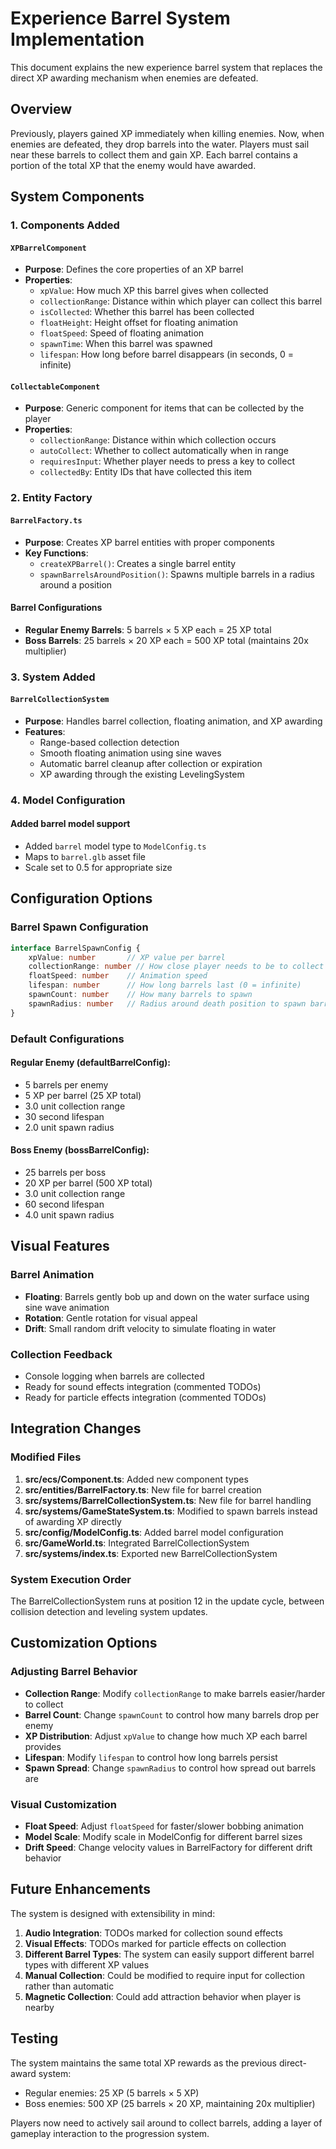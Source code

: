 # Experience Barrel System Implementation

This document explains the new experience barrel system that replaces the direct XP awarding mechanism when enemies are defeated.

## Overview

Previously, players gained XP immediately when killing enemies. Now, when enemies are defeated, they drop barrels into the water. Players must sail near these barrels to collect them and gain XP. Each barrel contains a portion of the total XP that the enemy would have awarded.

## System Components

### 1. Components Added

#### `XPBarrelComponent`
- **Purpose**: Defines the core properties of an XP barrel
- **Properties**:
  - `xpValue`: How much XP this barrel gives when collected
  - `collectionRange`: Distance within which player can collect this barrel
  - `isCollected`: Whether this barrel has been collected
  - `floatHeight`: Height offset for floating animation
  - `floatSpeed`: Speed of floating animation
  - `spawnTime`: When this barrel was spawned
  - `lifespan`: How long before barrel disappears (in seconds, 0 = infinite)

#### `CollectableComponent`
- **Purpose**: Generic component for items that can be collected by the player
- **Properties**:
  - `collectionRange`: Distance within which collection occurs
  - `autoCollect`: Whether to collect automatically when in range
  - `requiresInput`: Whether player needs to press a key to collect
  - `collectedBy`: Entity IDs that have collected this item

### 2. Entity Factory

#### `BarrelFactory.ts`
- **Purpose**: Creates XP barrel entities with proper components
- **Key Functions**:
  - `createXPBarrel()`: Creates a single barrel entity
  - `spawnBarrelsAroundPosition()`: Spawns multiple barrels in a radius around a position

#### Barrel Configurations
- **Regular Enemy Barrels**: 5 barrels × 5 XP each = 25 XP total
- **Boss Barrels**: 25 barrels × 20 XP each = 500 XP total (maintains 20x multiplier)

### 3. System Added

#### `BarrelCollectionSystem`
- **Purpose**: Handles barrel collection, floating animation, and XP awarding
- **Features**:
  - Range-based collection detection
  - Smooth floating animation using sine waves
  - Automatic barrel cleanup after collection or expiration
  - XP awarding through the existing LevelingSystem

### 4. Model Configuration

#### Added barrel model support
- Added `barrel` model type to `ModelConfig.ts`
- Maps to `barrel.glb` asset file
- Scale set to 0.5 for appropriate size

## Configuration Options

### Barrel Spawn Configuration

```typescript
interface BarrelSpawnConfig {
    xpValue: number       // XP value per barrel
    collectionRange: number // How close player needs to be to collect
    floatSpeed: number    // Animation speed
    lifespan: number      // How long barrels last (0 = infinite)
    spawnCount: number    // How many barrels to spawn
    spawnRadius: number   // Radius around death position to spawn barrels
}
```

### Default Configurations

#### Regular Enemy (defaultBarrelConfig):
- 5 barrels per enemy
- 5 XP per barrel (25 XP total)
- 3.0 unit collection range
- 30 second lifespan
- 2.0 unit spawn radius

#### Boss Enemy (bossBarrelConfig):
- 25 barrels per boss
- 20 XP per barrel (500 XP total)
- 3.0 unit collection range  
- 60 second lifespan
- 4.0 unit spawn radius

## Visual Features

### Barrel Animation
- **Floating**: Barrels gently bob up and down on the water surface using sine wave animation
- **Rotation**: Gentle rotation for visual appeal
- **Drift**: Small random drift velocity to simulate floating in water

### Collection Feedback
- Console logging when barrels are collected
- Ready for sound effects integration (commented TODOs)
- Ready for particle effects integration (commented TODOs)

## Integration Changes

### Modified Files

1. **src/ecs/Component.ts**: Added new component types
2. **src/entities/BarrelFactory.ts**: New file for barrel creation
3. **src/systems/BarrelCollectionSystem.ts**: New file for barrel handling
4. **src/systems/GameStateSystem.ts**: Modified to spawn barrels instead of awarding XP directly
5. **src/config/ModelConfig.ts**: Added barrel model configuration
6. **src/GameWorld.ts**: Integrated BarrelCollectionSystem
7. **src/systems/index.ts**: Exported new BarrelCollectionSystem

### System Execution Order
The BarrelCollectionSystem runs at position 12 in the update cycle, between collision detection and leveling system updates.

## Customization Options

### Adjusting Barrel Behavior
- **Collection Range**: Modify `collectionRange` to make barrels easier/harder to collect
- **Barrel Count**: Change `spawnCount` to control how many barrels drop per enemy
- **XP Distribution**: Adjust `xpValue` to change how much XP each barrel provides
- **Lifespan**: Modify `lifespan` to control how long barrels persist
- **Spawn Spread**: Change `spawnRadius` to control how spread out barrels are

### Visual Customization
- **Float Speed**: Adjust `floatSpeed` for faster/slower bobbing animation
- **Model Scale**: Modify scale in ModelConfig for different barrel sizes
- **Drift Speed**: Change velocity values in BarrelFactory for different drift behavior

## Future Enhancements

The system is designed with extensibility in mind:

1. **Audio Integration**: TODOs marked for collection sound effects
2. **Visual Effects**: TODOs marked for particle effects on collection
3. **Different Barrel Types**: The system can easily support different barrel types with different XP values
4. **Manual Collection**: Could be modified to require input for collection rather than automatic
5. **Magnetic Collection**: Could add attraction behavior when player is nearby

## Testing

The system maintains the same total XP rewards as the previous direct-award system:
- Regular enemies: 25 XP (5 barrels × 5 XP)
- Boss enemies: 500 XP (25 barrels × 20 XP, maintaining 20x multiplier)

Players now need to actively sail around to collect barrels, adding a layer of gameplay interaction to the progression system.